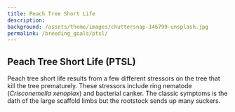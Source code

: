 ```yaml
---
title: Peach Tree Short Life
description: 
background: /assets/theme/images/chuttersnap-146799-unsplash.jpg
permalink: /breeding_goals/ptsl/
---
```


## Peach Tree Short Life (PTSL)

Peach tree short life results from a few different stressors on the tree that kill the tree prematurely. These stressors include ring nematode (*Crisconemella xenoplax*) and bacterial canker. The classic symptoms is the dath of the large scaffold limbs but the rootstock sends up many suckers. 